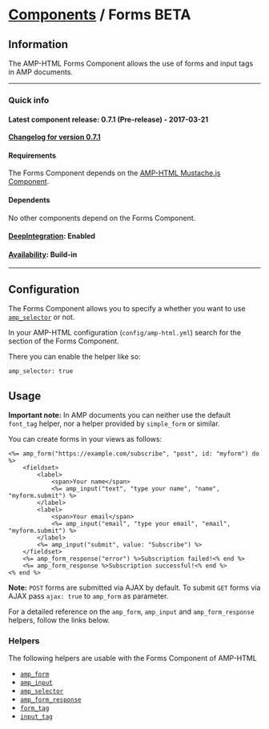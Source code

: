 
# [Components](https://github.com/slooob/amp-html/tree/master/lib/amp-html/components/docs) / Forms BETA


## Information

The AMP-HTML Forms Component allows the use of forms and input tags in AMP documents.

---

### Quick info

#### Latest component release: 0.7.1 (Pre-release) - 2017-03-21

[**Changelog for version 0.7.1**](https://github.com/slooob/amp-html/blob/master/CHANGELOG.md#071-pre-release---2017-03-21)

#### Requirements

The Forms Component depends on the [AMP-HTML Mustache.js Component](https://github.com/slooob/amp-html/tree/master/lib/amp-html/components/docs/mustache.md).

#### Dependents

No other components depend on the Forms Component.

#### [DeepIntegration](https://github.com/slooob/amp-html/tree/master/lib/amp-html/components/docs#deepintegration-components): Enabled

#### [Availability](https://github.com/slooob/amp-html/tree/master/lib/amp-html/components/docs#availability-of-components): Build-in

---

## Configuration

The Forms Component allows you to specify a whether you want to use [`amp_selector`](https://github.com/slooob/amp-html/blob/master/lib/amp-html/helpers/docs/amp_selector.md) or not.

In your AMP-HTML configuration (`config/amp-html.yml`) search for the section of the Forms Component.

There you can enable the helper like so:

    amp_selector: true


## Usage


**Important note:** In AMP documents you can neither use the default `font_tag` helper, nor a helper provided by `simple_form` or similar.

You can create forms in your views as follows:

    <%= amp_form("https://example.com/subscribe", "post", id: "myform") do %>
        <fieldset>
            <label>
                <span>Your name</span>
                <%= amp_input("text", "type your name", "name", "myform.submit") %>
            </label>
            <label>
                <span>Your email</span>
                <%= amp_input("email", "type your email", "email", "myform.submit") %>
            </label>
            <%= amp_input("submit", value: "Subscribe") %>
        </fieldset>
        <%= amp_form_response("error") %>Subscription failed!<% end %>
        <%= amp_form_response %>Subscription successful!<% end %>
    <% end %>

**Note:** `POST` forms are submitted via AJAX by default. To submit `GET` forms via AJAX pass `ajax: true` to `amp_form` as parameter.

For a detailed reference on the `amp_form`, `amp_input` and `amp_form_response` helpers, follow the links below.


### Helpers

The following helpers are usable with the Forms Component of AMP-HTML

* [`amp_form`](https://github.com/slooob/amp-html/blob/master/lib/amp-html/helpers/docs/amp_form.md)
* [`amp_input`](https://github.com/slooob/amp-html/blob/master/lib/amp-html/helpers/docs/amp_input.md)
* [`amp_selector`](https://github.com/slooob/amp-html/blob/master/lib/amp-html/helpers/docs/amp_selector.md)
* [`amp_form_response`](https://github.com/slooob/amp-html/blob/master/lib/amp-html/helpers/docs/amp_form_response.md)
* [`form_tag`](https://github.com/slooob/amp-html/blob/master/lib/amp-html/helpers/docs/form_tag.md)
* [`input_tag`](https://github.com/slooob/amp-html/blob/master/lib/amp-html/helpers/docs/input_tag.md)
